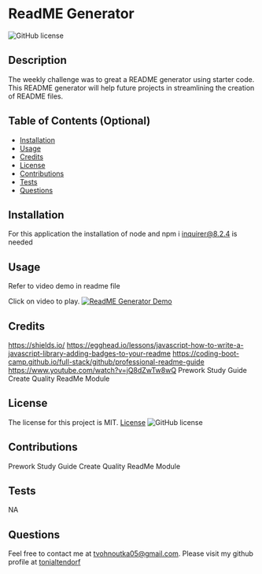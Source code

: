 # ReadME Generator
  ![GitHub license](https://img.shields.io/badge/license-MIT-blueviolet.svg)

  ## Description

  The weekly challenge was to great a README generator using starter code. This README generator will help future projects in streamlining the creation of README files.

  ## Table of Contents (Optional)
    
  - [Installation](#Installation)
  - [Usage](#Usage)
  - [Credits](#Credits)
  - [License](#license)
  - [Contributions](#Contributions)
  - [Tests](#Tests)
  - [Questions](#Questions)
  
  ## Installation
  For this application the installation of node and npm i inquirer@8.2.4 is needed
  
  ## Usage
  Refer to video demo in readme file
  
  Click on video to play.
[![ReadME Generator Demo](https://img.youtube.com/vi/82wvZMIph2Y/0.jpg)](https://www.youtube.com/watch?v=82wvZMIph2Y)

  
  ## Credits
https://shields.io/
https://egghead.io/lessons/javascript-how-to-write-a-javascript-library-adding-badges-to-your-readme
https://coding-boot-camp.github.io/full-stack/github/professional-readme-guide
https://www.youtube.com/watch?v=jQ8dZwTw8wQ
Prework Study Guide Create Quality ReadMe Module

  
  ## License
  The license for this project is MIT.
  [License](#license)
  ![GitHub license](https://img.shields.io/badge/license-MIT-blueviolet.svg)
  
  ## Contributions
  Prework Study Guide Create Quality ReadMe Module
  
  ## Tests
NA

  ## Questions
  Feel free to contact me at tvohnoutka05@gmail.com.
  Please visit my github profile at [tonialtendorf](https://github.com/tonialtendorf/)
